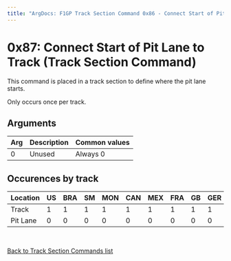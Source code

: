 ```yaml
---
title: "ArgDocs: F1GP Track Section Command 0x86 - Connect Start of Pit Lane to Track"
---
```


# 0x87: Connect Start of Pit Lane to Track (Track Section Command)

This command is placed in a track section to define where the pit lane starts.

Only occurs once per track.


## Arguments

<table class="table table-bordered table-striped table--small">
    <thead>
        <tr>
            <th>Arg</th>
            <th>Description</th>
            <th>Common values</th>
        </tr>
    </thead>
    <tbody>
        <tr>
            <td>0</td>
            <td>Unused</td>
            <td>Always 0</td>
        </tr>
    </tbody>
</table>



## Occurences by track

<table class="table table-bordered table-striped">
    <thead>
        <tr>
            <th>Location</th>
            <th class="text-right">US</th>
            <th class="text-right">BRA</th>
            <th class="text-right">SM</th>
            <th class="text-right">MON</th>
            <th class="text-right">CAN</th>
            <th class="text-right">MEX</th>
            <th class="text-right">FRA</th>
            <th class="text-right">GB</th>
            <th class="text-right">GER</th>
            <th class="text-right">HUN</th>
            <th class="text-right">BEL</th>
            <th class="text-right">ITA</th>
            <th class="text-right">POR</th>
            <th class="text-right">SPA</th>
            <th class="text-right">JAP</th>
            <th class="text-right">AUS</th>
        </tr>
    </thead>
    <tbody>
        <tr>
            <td>Track</td>
            <td class="text-right">1</td>
            <td class="text-right">1</td>
            <td class="text-right">1</td>
            <td class="text-right">1</td>
            <td class="text-right">1</td>
            <td class="text-right">1</td>
            <td class="text-right">1</td>
            <td class="text-right">1</td>
            <td class="text-right">1</td>
            <td class="text-right">1</td>
            <td class="text-right">1</td>
            <td class="text-right">1</td>
            <td class="text-right">1</td>
            <td class="text-right">1</td>
            <td class="text-right">1</td>
            <td class="text-right">1</td>
        </tr>
        <tr>
            <td>Pit Lane</td>
            <td class="text-right">0</td>
            <td class="text-right">0</td>
            <td class="text-right">0</td>
            <td class="text-right">0</td>
            <td class="text-right">0</td>
            <td class="text-right">0</td>
            <td class="text-right">0</td>
            <td class="text-right">0</td>
            <td class="text-right">0</td>
            <td class="text-right">0</td>
            <td class="text-right">0</td>
            <td class="text-right">0</td>
            <td class="text-right">0</td>
            <td class="text-right">0</td>
            <td class="text-right">0</td>
            <td class="text-right">0</td>
        </tr>
    </tbody>
</table>

<br />

[Back to Track Section Commands list](/argdocs/track-data/track-section-commands/)
